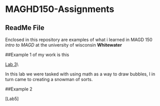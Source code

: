 # MAGHD150-Assignments

## ReadMe File

Enclosed in this repository are examples of what i learned in MAGD 150 _intro to MAGD_ 
at the university of wisconsin **Whitewater**

##Example 1 of my work is this

[Lab 3](https://github.com/Shaiai/MAGD150-Assignments/tree/gh-pages/s19Magd150lab03)\

In this lab we were tasked with using math as a way to draw bubbles, I in turn came to creating a snowman of sorts.

##Example 2

[Lab5]
